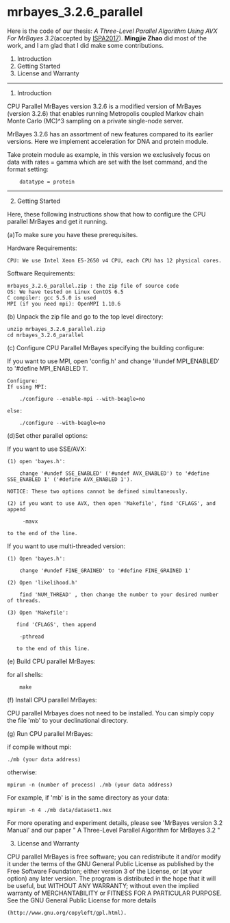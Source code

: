 # mrbayes_3.2.6_parallel

Here is the code of our thesis: *A Three-Level Parallel Algorithm Using AVX For MrBayes 3.2*(accepted by [ISPA2017]( http://trust.gzhu.edu.cn/conference/ISPA2017)). **Mingjie Zhao** did most of the work, and I am glad that I did make some contributions.

1. Introduction
2. Getting Started
3. License and Warranty
-------------------------------------------------------------------------------

1. Introduction

CPU Parallel MrBayes version 3.2.6 is a modified version of MrBayes (version 3.2.6) that enables running Metropolis coupled Markov chain Monte Carlo (MC)^3 sampling on a private single-node server.

MrBayes 3.2.6 has an assortment of new features compared to its earlier versions. Here we implement acceleration for DNA and protein module.

Take protein module as example, in this version we exclusively focus on data with rates = gamma which are set with the lset command, and the format setting:

		datatype = protein

-------------------------------------------------------------------------------

2. Getting Started

Here, these following instructions show that how to configure the CPU parallel MrBayes and get it running.

(a)To make sure you have these prerequisites.

Hardware Requirements:
		
	CPU: We use Intel Xeon E5-2650 v4 CPU, each CPU has 12 physical cores.
	
Software Requirements:
	
  	mrbayes_3.2.6_parallel.zip : the zip file of source code
	OS: We have tested on Linux CentOS 6.5
	C compiler: gcc 5.5.0 is used
	MPI (if you need mpi): OpenMPI 1.10.6

(b) Unpack the zip file and go to the top level directory:
	
	unzip mrbayes_3.2.6_parallel.zip
	cd mrbayes_3.2.6_parallel

(c) Configure CPU Parallel MrBayes specifying the building configure:
   
   If you want to use MPI, open 'config.h' and change '#undef MPI_ENABLED' to '#define MPI_ENABLED 1'.

    Configure: 
    If using MPI:
		
    	./configure --enable-mpi --with-beagle=no
    
    else:

    	./configure --with-beagle=no

(d)Set other parallel options:
     
   If you want to use SSE/AVX:
	
	(1) open 'bayes.h':
		
		change '#undef SSE_ENABLED' ('#undef AVX_ENABLED') to '#define SSE_ENABLED 1' ('#define AVX_ENABLED 1').
	
	NOTICE: These two options cannot be defined simultaneously.
	
	(2) if you want to use AVX, then open 'Makefile', find 'CFLAGS', and append		
	
 		 -mavx
	
	to the end of the line.
	
   If you want to use multi-threaded version:
	
	(1) Open 'bayes.h':
		
		change '#undef FINE_GRAINED' to '#define FINE_GRAINED 1'
	
	(2) Open 'likelihood.h'
		
		find 'NUM_THREAD' , then change the number to your desired number of threads.
	
	(3) Open 'Makefile':
		
	   find 'CFLAGS', then append
	   	
		-pthread
	   
	   to the end of this line.

(e) Build CPU parallel MrBayes:
	
   for all shells:

		make
(f) Install CPU parallel MrBayes:
	
CPU parallel Mrbayes does not need to be installed. You can simply copy the file 'mb' to your declinational directory.

(g) Run CPU parallel MrBayes:

if compile without mpi: 
  
	./mb (your data address)
otherwise: 

	mpirun -n (number of process) ./mb (your data address)
For example, if 'mb' is in the same directory as your data: 

	mpirun -n 4 ./mb data/dataset1.nex 

For more operating and experiment details, please see 'MrBayes version 3.2 Manual' and our paper " A Three-Level Parallel Algorithm for MrBayes 3.2 "

3. License and Warranty

CPU parallel MrBayes is free software; you can redistribute it and/or modify it under the terms of the GNU General Public License as published by the Free Software Foundation; either version 3 of the License, or (at your option) any later version.
The program is distributed in the hope that it will be useful, but WITHOUT ANY WARRANTY; without even the implied warranty of	MERCHANTABILITY or FITNESS FOR A PARTICULAR PURPOSE. See the GNU General Public License for more details

	(http://www.gnu.org/copyleft/gpl.html).
	

